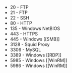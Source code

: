 
- 20 - FTP
- 21 - FTP
- 22 - SSH
- 80 - HTTP
- 135 - Windows NetBIOS
- 443 - HTTPS
- 445 - Windows [[SMB]]
- 3128 - Squid Proxy
-  3306 - MySQL
- 3389 - Windows [[RDP]]
- 5985 - Windows [[WinRM]]
- 5986 - Windows [[WinRM]]